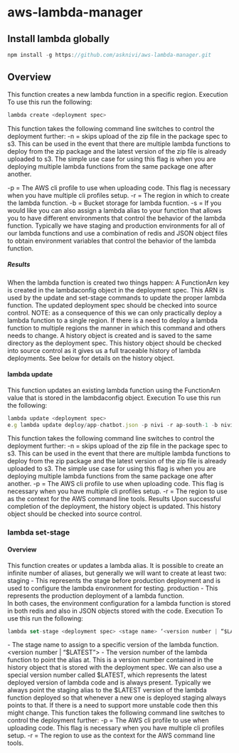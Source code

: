 # aws-lambda-manager

## Install lambda globally
```js
npm install -g https://github.com/asknivi/aws-lambda-manager.git
```

## Overview

This function creates a new lambda function in a specific region. 
Execution To use this run the following:
```js
lambda create <deployment spec>
```
 This function takes the following command line switches to control the deployment further:
	-n = skips upload of the zip file in the package spec to s3. This can be used in the event that there are multiple lambda functions to deploy from the zip package and the latest version of the zip file is already uploaded to s3. The simple use case for using this flag is when you are deploying multiple lambda functions from the same package one after another.
	
-p <profile> = The AWS cli profile to use when uploading code. This flag is necessary when you have multiple cli profiles setup.
-r <region> = The region in which to create the lambda function.
-b <bucket> = Bucket storage for lambda fucntion.
-s <stage> = If you would like you can also assign a lambda alias to your function that allows you to have different environments that control the behavior of the lambda function. Typically we have staging and production environments for all of our lambda functions and use a combination of redis and JSON object files to obtain environment variables that control the behavior of the lambda function.
##### Results
When the lambda function is created two things happen:
A FunctionArn key is created in the lambdaconfig object in the deployment spec. This ARN is used by the update and set-stage commands to update the proper lambda function. The updated deployment spec should be checked into source control.
NOTE: as a consequence of this we can only practically deploy a lambda function to a single region. If there is a need to deploy a lambda function to multiple regions the manner in which this command and others needs to change.
A history object is created and is saved to the same directory as the deployment spec. This history object should be checked into source control as it gives us a full traceable history of lambda deployments. See below for details on the history object.

#### lambda update 

This function updates an existing lambda function using the FunctionArn value that is stored in the lambdaconfig object. 
Execution
To use this run the following:
```js
lambda update <deployment spec>
e.g lambda update deploy/app-chatbot.json -p nivi -r ap-south-1 -b nivi-lambdatemp-ap-south-1
```
This function takes the following command line switches to control the deployment further:
	-n = skips upload of the zip file in the package spec to s3. This can be used in the event that there are multiple lambda functions to deploy from the zip package and the latest version of the zip file is already uploaded to s3. The simple use case for using this flag is when you are deploying multiple lambda functions from the same package one after another.
-p <profile> = The AWS cli profile to use when uploading code. This flag is necessary when you have multiple cli profiles setup.
-r <region> = The region to use as the context for the AWS command line tools.
Results
Upon successful completion of the deployment, the history object is updated. This history object should be checked into source control.

### lambda set-stage
#### Overview
This function creates or updates a lambda alias. It is possible to create an infinite number of aliases, but generally we will want to create at least two:
staging - This represents the stage before production deployment and is used to configure the lambda environment for testing. 
production - This represents the production deployment of a lambda function.  
In both cases, the environment configuration for a lambda function is stored in both redis and also in JSON objects stored with the code. 
Execution
To use this run the following:
```js
lambda set-stage <deployment spec> <stage name> ‘<version number | “$LATEST”>
```	
<stage name> - The stage name to assign to a specific version of the lambda function.
<version number | “$LATEST”> - The version number of the lambda function to point the alias at. This is a version number contained in the history object that is stored with the deployment spec. We can also use a special version number called $LATEST, which represents the latest deployed version of lambda code and is always present. Typically we always point the staging alias to the $LATEST version of the lambda function deployed so that whenever a new one is deployed staging always points to that. If there is a need to support more unstable code then this might change. 
This function takes the following command line switches to control the deployment further:
	-p <profile> = The AWS cli profile to use when uploading code. This flag is necessary when you have multiple cli profiles setup.
-r <region> = The region to use as the context for the AWS command line tools.
